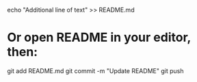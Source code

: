 echo "Additional line of text" >> README.md

# Or open README in your editor, then:
git add README.md
git commit -m "Update README"
git push
